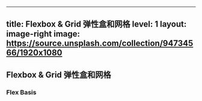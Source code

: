 
---
title: Flexbox & Grid 弹性盒和网格
level: 1
layout: image-right
image: https://source.unsplash.com/collection/94734566/1920x1080
---

## Flexbox & Grid 弹性盒和网格

### Flex Basis
